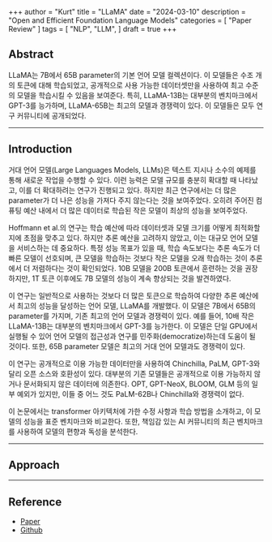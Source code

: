 +++
author = "Kurt"
title = "LLaMA"
date = "2024-03-10"
description = "Open and Efficient Foundation Language Models"
categories = [
    "Paper Review"
]
tags = [
    "NLP",
    "LLM",
]
draft = true
+++

## Abstract

LLaMA는 7B에서 65B parameter의 기본 언어 모델 컬렉션이다. 이 모델들은 수조 개의 토큰에 대해 학습되었고, 공개적으로 사용 가능한 데이터셋만을 사용하여 최고 수준의 모델을 학습시킬 수 있음을 보여준다. 특히, LLaMA-13B는 대부분의 벤치마크에서 GPT-3를 능가하며, LLaMA-65B는 최고의 모델과 경쟁력이 있다. 이 모델들은 모두 연구 커뮤니티에 공개되었다.

---

## Introduction

거대 언어 모델(Large Languages Models, LLMs)은 텍스트 지시나 소수의 예제를 통해 새로운 작업을 수행할 수 있다. 이런 능력은 모델 규모를 충분히 확대할 때 나타났고, 이를 더 확대하려는 연구가 진행되고 있다. 하지만 최근 연구에서는 더 많은 parameter가 더 나은 성능을 가져다 주지 않는다는 것을 보여주었다. 오히려 주어진 컴퓨팅 예산 내에서 더 많은 데이터로 학습된 작은 모델이 최상의 성능을 보여주었다.

Hoffmann et al.의 연구는 학습 예산에 따라 데이터셋과 모델 크기를 어떻게 최적화할지에 초점을 맞추고 있다. 하지만 추론 예산을 고려하지 않았고, 이는 대규모 언어 모델을 서비스하는 데 중요하다. 특정 성능 목표가 있을 때, 학습 속도보다는 추론 속도가 더 빠른 모델이 선호되며, 큰 모델을 학습하는 것보다 작은 모델을 오래 학습하는 것이 추론에서 더 저렴하다는 것이 확인되었다. 10B 모델을 200B 토큰에서 훈련하는 것을 권장하지만, 1T 토큰 이후에도 7B 모델의 성능이 계속 향상되는 것을 발견하였다.

이 연구는 일반적으로 사용하는 것보다 더 많은 토큰으로 학습하여 다양한 추론 예산에서 최고의 성능을 달성하는 언어 모델, LLaMA를 개발했다. 이 모델은 7B에서 65B의 parameter를 가지며, 기존 최고의 언어 모델과 경쟁력이 있다. 예를 들어, 10배 작은 LLaMA-13B는 대부분의 벤치마크에서 GPT-3를 능가한다. 이 모델은 단일 GPU에서 실행될 수 있어 언어 모델의 접근성과 연구를 민주화(democratize)하는데 도움이 될 것이다. 또한, 65B parameter 모델은 최고의 거대 언어 모델과도 경쟁력이 있다.

이 연구는 공개적으로 이용 가능한 데이터만을 사용하여 Chinchilla, PaLM, GPT-3와 달리 오픈 소스와 호환성이 있다. 대부분의 기존 모델들은 공개적으로 이용 가능하지 않거나 문서화되지 않은 데이터에 의존한다. OPT, GPT-NeoX, BLOOM, GLM 등의 일부 예외가 있지만, 이들 중 어느 것도 PaLM-62B나 Chinchilla와 경쟁력이 없다.

이 논문에서는 transformer 아키텍처에 가한 수정 사항과 학습 방법을 소개하고, 이 모델의 성능을 표준 벤치마크와 비교한다. 또한, 책임감 있는 AI 커뮤니티의 최근 벤치마크를 사용하여 모델의 편향과 독성을 분석한다.

---

## Approach


---

## Reference

* [Paper](https://arxiv.org/pdf/2302.13971.pdf)
* [Github](https://github.com/facebookresearch/llama)